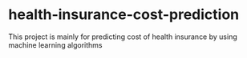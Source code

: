 # health-insurance-cost-prediction
This project is mainly for predicting cost of health insurance by using machine learning algorithms

